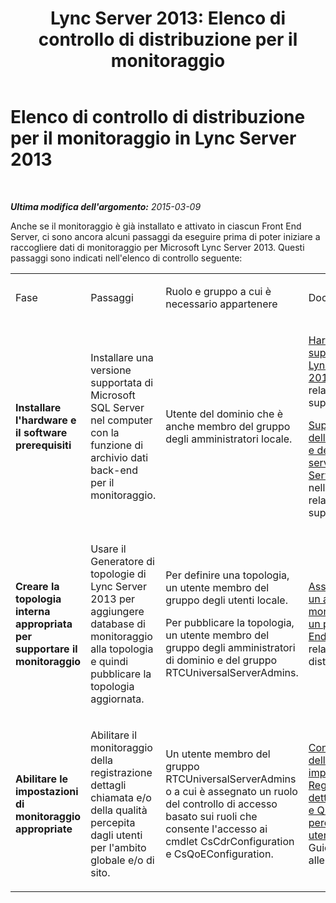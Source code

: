 ﻿---
title: 'Lync Server 2013: Elenco di controllo di distribuzione per il monitoraggio'
TOCTitle: Elenco di controllo di distribuzione per il monitoraggio
ms:assetid: 4e798370-277c-4391-84b4-13a972b45ca6
ms:mtpsurl: https://technet.microsoft.com/it-it/library/JJ204874(v=OCS.15)
ms:contentKeyID: 49887557
ms.date: 08/24/2015
mtps_version: v=OCS.15
ms.translationtype: HT
---

# Elenco di controllo di distribuzione per il monitoraggio in Lync Server 2013

 

_**Ultima modifica dell'argomento:** 2015-03-09_

Anche se il monitoraggio è già installato e attivato in ciascun Front End Server, ci sono ancora alcuni passaggi da eseguire prima di poter iniziare a raccogliere dati di monitoraggio per Microsoft Lync Server 2013. Questi passaggi sono indicati nell'elenco di controllo seguente:


<table>
<colgroup>
<col style="width: 25%" />
<col style="width: 25%" />
<col style="width: 25%" />
<col style="width: 25%" />
</colgroup>
<tbody>
<tr class="odd">
<td><p>Fase</p></td>
<td><p>Passaggi</p></td>
<td><p>Ruolo e gruppo a cui è necessario appartenere</p></td>
<td><p>Documentazione</p></td>
</tr>
<tr class="even">
<td><p><strong>Installare l'hardware e il software prerequisiti</strong></p></td>
<td><p>Installare una versione supportata di Microsoft SQL Server nel computer con la funzione di archivio dati back-end per il monitoraggio.</p></td>
<td><p>Utente del dominio che è anche membro del gruppo degli amministratori locale.</p></td>
<td><p><a href="lync-server-2013-supported-hardware.md">Hardware supportato per Lync Server 2013</a> nella Guida relativa alla supportabilità</p>
<p><a href="lync-server-2013-server-software-and-infrastructure-support.md">Supporto dell'infrastruttura e del software server in Lync Server 2013</a> nella Guida relativa alla supportabilità</p></td>
</tr>
<tr class="odd">
<td><p><strong>Creare la topologia interna appropriata per supportare il monitoraggio</strong></p></td>
<td><p>Usare il Generatore di topologie di Lync Server 2013 per aggiungere database di monitoraggio alla topologia e quindi pubblicare la topologia aggiornata.</p></td>
<td><p>Per definire una topologia, un utente membro del gruppo degli utenti locale.</p>
<p>Per pubblicare la topologia, un utente membro del gruppo degli amministratori di dominio e del gruppo RTCUniversalServerAdmins.</p></td>
<td><p><a href="lync-server-2013-associating-a-monitoring-store-with-a-front-end-pool.md">Associazione di un archivio di monitoraggio a un pool Front End</a> nella Guida relativa alla distribuzione</p></td>
</tr>
<tr class="even">
<td><p><strong>Abilitare le impostazioni di monitoraggio appropriate</strong></p></td>
<td><p>Abilitare il monitoraggio della registrazione dettagli chiamata e/o della qualità percepita dagli utenti per l'ambito globale e/o di sito.</p></td>
<td><p>Un utente membro del gruppo RTCUniversalServerAdmins o a cui è assegnato un ruolo del controllo di accesso basato sui ruoli che consente l'accesso ai cmdlet CsCdrConfiguration e CsQoEConfiguration.</p></td>
<td><p><a href="lync-server-2013-configuring-call-detail-recording-and-quality-of-experience-settings.md">Configurazione delle impostazioni di Registrazione dettagli chiamata e Qualità percepita dagli utenti</a> nella Guida relativa alle operazioni</p></td>
</tr>
</tbody>
</table>

